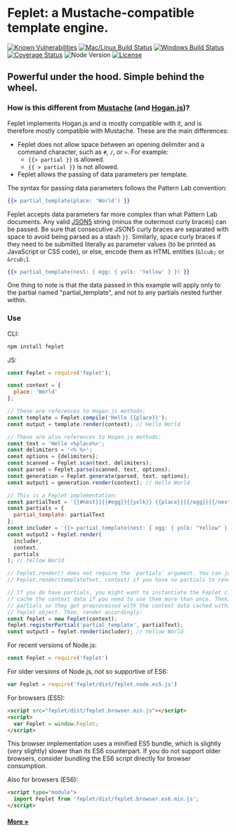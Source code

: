 # Feplet: a Mustache-compatible template engine.

[![Known Vulnerabilities][snyk-image]][snyk-url]
[![Mac/Linux Build Status][travis-image]][travis-url]
[![Windows Build Status][appveyor-image]][appveyor-url]
[![Coverage Status][coveralls-image]][coveralls-url]
![Node Version][version-image]
[![License][license-image]][license-url]

## Powerful under the hood. Simple behind the wheel.

### How is this different from <a href="https://mustache.github.io/mustache.5.html" target="_blank">Mustache</a> (and <a href="https://github.com/twitter/hogan.js#readme" target="_blank">Hogan.js</a>)?

Feplet implements Hogan.js and is mostly compatible with it, and is therefore 
mostly compatible with Mustache. These are the main differences:

* Feplet does not allow space between an opening delimiter and a command 
  character, such as `#`, `/`, or `>`. For example:
  * `{{> partial }}` is allowed.
  * `{{ > partial }}` is not allowed.
* Feplet allows the passing of data parameters per template.

The syntax for passing data parameters follows the Pattern Lab convention:

```handlebars
{{> partial_template(place: 'World') }}
```

Feplet accepts data parameters far more complex than what Pattern Lab documents. 
Any valid <a href="http://json5.org" target="_blank">JSON5</a> string (minus the 
outermost curly braces) can be passed. Be sure that consecutive JSON5 curly 
braces are separated with space to avoid being parsed as a stash `}}`. Similarly, 
space curly braces if they need to be submitted literally as parameter values 
(to be printed as JavaScript or CSS code), or else, encode them as HTML entities 
(`&lcub;` or `&rcub;`).

```handlebars
{{> partial_template(nest: { egg: { yolk: 'Yellow' } }) }}
```

One thing to note is that the data passed in this example will apply only to the 
partial named "partial\_template", and not to any partials nested further 
within.

### Use

CLI:

```bash
npm install feplet
```

JS:

```javascript
const Feplet = require('feplet');

const context = {
  place: 'World'
};

// These are references to Hogan.js methods:
const template = Feplet.compile('Hello {{place}}');
const output = template.render(context); // Hello World

// These are also references to Hogan.js methods:
const text = 'Hello <%place%>';
const delimiters = '<% %>';
const options = {delimiters};
const scanned = Feplet.scan(text, delimiters);
const parsed = Feplet.parse(scanned, text, options);
const generation = Feplet.generate(parsed, text, options);
const output1 = generation.render(context); // Hello World

// This is a Feplet implementation:
const partialText = '{{#nest}}{{#egg}}{{yolk}} {{place}}{{/egg}}{{/nest}}';
const partials = {
  partial_template: partialText
};
const includer = '{{> partial_template(nest: { egg: { yolk: "Yellow" } }) }}';
const output2 = Feplet.render(
  includer,
  context,
  partials
); // Yellow World

// Feplet.render() does not require the `partials` argument. You can just submit
// Feplet.render(templateText, context) if you have no partials to render.

// If you do have partials, you might want to instantiate the Feplet class to
// cache the context data if you need to use them more than once. Then, register
// partials so they get preprocessed with the context data cached within the
// feplet object. Then, render accordingly:
const feplet = new Feplet(context);
feplet.registerPartial('partial_template', partialText);
const output3 = feplet.render(includer); // Yellow World
```

For recent versions of Node.js:

```javascript
const Feplet = require('feplet')
```

For older versions of Node.js, not so supportive of ES6:

```javascript
var Feplet = require('feplet/dist/feplet.node.es5.js')
```

For browsers (ES5):

```html
<script src="feplet/dist/feplet.browser.min.js"></script>
<script>
  var Feplet = window.Feplet;
</script>
```

This browser implementation uses a minified ES5 bundle, which is slightly 
(_very_ slightly) slower than its ES6 counterpart. If you do not support 
older browsers, consider bundling the ES6 script directly for browser 
consumption.

Also for browsers (ES6):

```html
<script type="module">
  import Feplet from 'feplet/dist/feplet.browser.es6.min.js';
</script>
```

<h4><a href="https://github.com/electric-eloquence/feplet/blob/master/ABOUT.md">More &raquo;</a></h4>

[snyk-image]: https://snyk.io/test/github/electric-eloquence/feplet/master/badge.svg
[snyk-url]: https://snyk.io/test/github/electric-eloquence/feplet/master

[travis-image]: https://img.shields.io/travis/electric-eloquence/feplet.svg?label=mac%20%26%20linux
[travis-url]: https://travis-ci.org/electric-eloquence/feplet

[appveyor-image]: https://img.shields.io/appveyor/ci/e2tha-e/feplet.svg?label=windows
[appveyor-url]: https://ci.appveyor.com/project/e2tha-e/feplet

[coveralls-image]: https://img.shields.io/coveralls/electric-eloquence/feplet/master.svg
[coveralls-url]: https://coveralls.io/r/electric-eloquence/feplet

[version-image]: https://img.shields.io/node/v/feplet.svg

[license-image]: https://img.shields.io/github/license/electric-eloquence/feplet.svg
[license-url]: https://raw.githubusercontent.com/electric-eloquence/feplet/master/LICENSE

